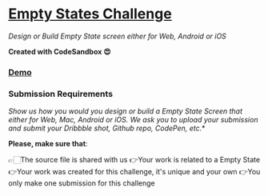 # [Empty States Challenge](https://www.uplabs.com/challenges/empty-states-challenge)

*Design or Build Empty State screen either for Web, Android or iOS*

**Created with CodeSandbox 😍**

### [Demo](https://82oyo4m128.codesandbox.io/)

### Submission Requirements

*Show us how you would you design or build a Empty State Screen that either for Web, Mac, Android or iOS. We ask you to upload your submission and submit your Dribbble shot, Github repo, CodePen, etc.**

**Please, make sure that**:

👉🏻The source file is shared with us
👉Your work is related to a Empty State
👉Your work was created for this challenge, it's unique and your own
👉You only make one submission for this challenge

